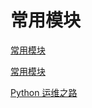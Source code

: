# 常用模块


[常用模块](https://www.yuque.com/wslynn/python/epwop1)


[常用模块](http://www.sunrisenan.com/docs/python/mokuai.html#d6yhib)


[Python 运维之路](https://www.cnblogs.com/xiangsikai/p/8178925.html)